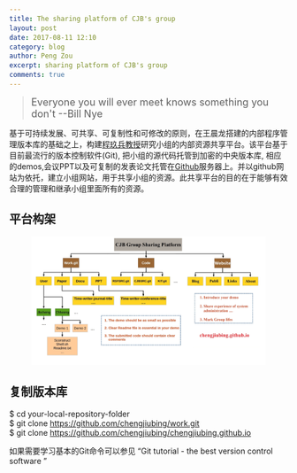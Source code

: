 ```yaml
---
title: The sharing platform of CJB's group
layout: post
date: 2017-08-11 12:10
category: blog
author: Peng Zou
excerpt: sharing platform of CJB's group
comments: true
---
```

 
> <font size="4pt">Everyone you will ever meet knows something you don't --Bill Nye </font>

基于可持续发展、可共享、可复制性和可修改的原则，在王晨龙搭建的内部程序管理版本库的基础之上，构建[程玖兵教授](http://mgg.tongji.edu.cn/space/cjb/main.psp)研究小组的内部资源共享平台。该平台基于目前最流行的版本控制软件(Git), 把小组的源代码托管到加密的中央版本库, 相应的demos,会议PPT以及可复制的发表论文托管在[Github](https://github.com)服务器上。并以github网站为依托，建立小组网站，用于共享小组的资源。此共享平台的目的在于能够有效合理的管理和继承小组里面所有的资源。
     
## 平台构架
<figure>
    <a href="../images/struct.jpg"><img src="../images/struct.jpg"></a>	</figure>


## 复制版本库 

$ cd your-local-repository-folder    
$ git clone https://github.com/chengjiubing/work.git      
$ git clone https://github.com/chengjiubing/chengjiubing.github.io    

如果需要学习基本的Git命令可以参见 “Git tutorial - the best version control software ”

